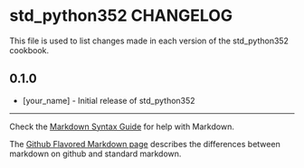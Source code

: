 # std_python352 CHANGELOG

This file is used to list changes made in each version of the std_python352 cookbook.

## 0.1.0
- [your_name] - Initial release of std_python352

- - -
Check the [Markdown Syntax Guide](http://daringfireball.net/projects/markdown/syntax) for help with Markdown.

The [Github Flavored Markdown page](http://github.github.com/github-flavored-markdown/) describes the differences between markdown on github and standard markdown.
